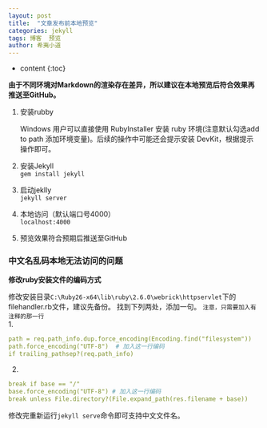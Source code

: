 ```yaml
---
layout: post
title:  "文章发布前本地预览"
categories: jekyll
tags: 博客  预览
author: 希夷小道
---
```


* content
{:toc}


**由于不同环境对Markdown的渲染存在差异，所以建议在本地预览后符合效果再推送至GitHub。**





1. 安装rubby

    Windows 用户可以直接使用 RubyInstaller 安装 ruby 环境(注意默认勾选add to path 添加环境变量)。后续的操作中可能还会提示安装 DevKit，根据提示操作即可。

2. 安装Jekyll <br>
      `gem install jekyll`
      
3. 启动jeklly <br>
     `jekyll server`
     
4. 本地访问（默认端口号4000）<br>
    `localhost:4000` 
  
5. 预览效果符合预期后推送至GitHub


### 中文名乱码本地无法访问的问题
**修改ruby安装文件的编码方式**

修改安装目录`C:\Ruby26-x64\lib\ruby\2.6.0\webrick\httpservlet`下的filehandler.rb文件，建议先备份。
找到下列两处，添加一句。
`注意，只需要加入有注释的那一行`     
1.
```yml
path = req.path_info.dup.force_encoding(Encoding.find("filesystem"))
path.force_encoding("UTF-8")  # 加入这一行编码
if trailing_pathsep?(req.path_info) 
```


2.
```yml
break if base == "/"
base.force_encoding("UTF-8") # 加入这一行编码
break unless File.directory?(File.expand_path(res.filename + base))
```

修改完重新运行`jekyll serve`命令即可支持中文文件名。 
